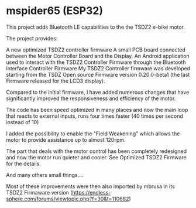 # mspider65 (ESP32)

This project adds Bluetooth LE capabilities to the the TSDZ2 e-bike motor.

The project provides:

A new optimized TSDZ2 controller firmware
A small PCB board connected between the Motor Controller Board and the Display.
An Android application used to interact with the TSDZ2 Controller Firmware through the Bluetooth interface
Controller Firmware
My TSDZ2 Controller firmware was developed starting from the TSDZ Open source Firmware version 0.20.0-beta1 (the last Firmware released for the LCD3 display).

Compared to the initial firmware, I have added numerous changes that have significantly improved the responsiveness and efficiency of the motor.

The code has been speed optimized in many places and now the main loop that reacts to external inputs, runs four times faster (40 times per second instead of 10)

I added the possibility to enable the "Field Weakening" which allows the motor to provide assistance up to almost 120rpm.

The part that deals with the motor control has been completely redesigned and now the motor run quieter and cooler. See Optimized TSDZ2 Firmware for the details.

And many others small things....

Most of these improvements were then also imported by mbrusa in its TSDZ2 Firmaware version (https://endless-sphere.com/forums/viewtopic.php?f=30&t=110682)